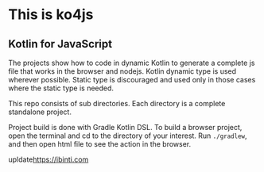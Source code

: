 # This is ko4js

## Kotlin for JavaScript

The projects show how to code in dynamic Kotlin to generate a complete js file that works in the browser and nodejs. Kotlin dynamic type is used wherever possible. Static type is discouraged and used only in those cases where the static type is needed.

This repo consists of sub directories. Each directory is a complete standalone project.
 
Project build is done with Gradle Kotlin DSL. To build a browser project, open the terminal and cd to the directory of your interest. Run <code>./gradlew</code>, and then open html file to see the action in the browser.

upldate<a href="https://ibinti.com" target="_blank">https://ibinti.com</a>